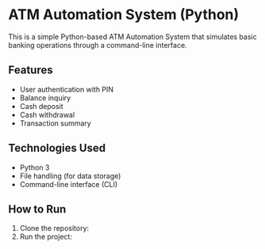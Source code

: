 # ATM Automation System (Python)

This is a simple Python-based ATM Automation System that simulates basic banking operations through a command-line interface.

## Features

- User authentication with PIN
- Balance inquiry
- Cash deposit
- Cash withdrawal
- Transaction summary

## Technologies Used

- Python 3
- File handling (for data storage)
- Command-line interface (CLI)

## How to Run

1. Clone the repository:
2. Run the project:

